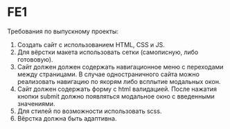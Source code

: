 # FE1
Требования по выпускному проекты:

1. Создать сайт с использованием HTML, CSS и JS.
2. Для вёрстки макета использовать сетки (самописную, либо готововую).
3. Сайт должен должен содержать навигационное меню с переходами между 
страницами.
В случае одностраничного сайта можно реализовать навигацию по якорям либо всплытие модальных окон.
4. Сайт должен содержать форму с html валидацией.
После нажатия кнопки submit должно появляться модальное окно с введенными значениями.
5. Для стилей по возможности использовать scss.
6. Вёрстка должна быть адаптивна.


